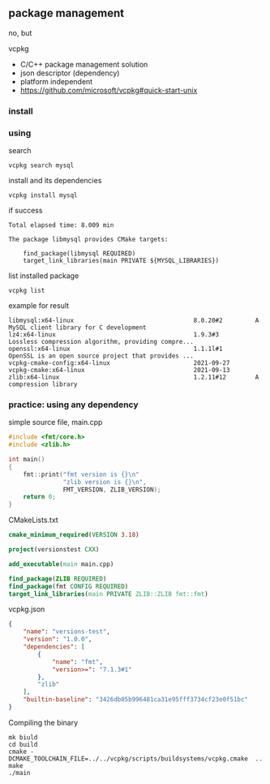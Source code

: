 ## package management
no, but

vcpkg
* C/C++ package management solution
* json descriptor (dependency)
* platform independent
* https://github.com/microsoft/vcpkg#quick-start-unix

### install


### using

search

```shell
vcpkg search mysql
```

install and its dependencies
```shell
vcpkg install mysql
```

if success

```shell
Total elapsed time: 8.009 min

The package libmysql provides CMake targets:

    find_package(libmysql REQUIRED)
    target_link_libraries(main PRIVATE ${MYSQL_LIBRARIES})
```

list installed package
```shell
vcpkg list
```

example for result
```shell
libmysql:x64-linux                                 8.0.20#2         A MySQL client library for C development
lz4:x64-linux                                      1.9.3#3          Lossless compression algorithm, providing compre...
openssl:x64-linux                                  1.1.1l#1         OpenSSL is an open source project that provides ...
vcpkg-cmake-config:x64-linux                       2021-09-27       
vcpkg-cmake:x64-linux                              2021-09-13       
zlib:x64-linux                                     1.2.11#12        A compression library

```

### practice: using any dependency

simple source file, main.cpp
```c
#include <fmt/core.h>
#include <zlib.h>

int main()
{
    fmt::print("fmt version is {}\n"
               "zlib version is {}\n", 
               FMT_VERSION, ZLIB_VERSION);
    return 0;
}
```

CMakeLists.txt
```cmake
cmake_minimum_required(VERSION 3.18)

project(versionstest CXX)

add_executable(main main.cpp)

find_package(ZLIB REQUIRED)
find_package(fmt CONFIG REQUIRED)
target_link_libraries(main PRIVATE ZLIB::ZLIB fmt::fmt)
```

vcpkg.json
```json
{
    "name": "versions-test",
    "version": "1.0.0",
    "dependencies": [
        {
            "name": "fmt",
            "version>=": "7.1.3#1"
        }, 
        "zlib"
    ],
    "builtin-baseline": "3426db05b996481ca31e95fff3734cf23e0f51bc"
}
```

Compiling the binary
```shell
mk biuld
cd build
cmake -DCMAKE_TOOLCHAIN_FILE=../../vcpkg/scripts/buildsystems/vcpkg.cmake  ..
make
./main
```
